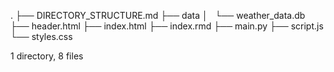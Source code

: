 .
├── DIRECTORY_STRUCTURE.md
├── data
│   └── weather_data.db
├── header.html
├── index.html
├── index.rmd
├── main.py
├── script.js
└── styles.css

1 directory, 8 files
